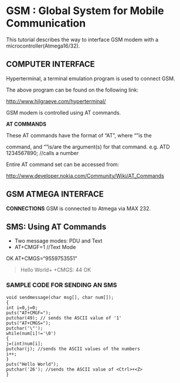 # GSM : Global System for Mobile Communication
This tutorial describes the way to interface GSM modem with a
microcontroller(Atmega16/32).
## COMPUTER INTERFACE
Hyperterminal, a terminal emulation program is used to connect GSM.

The above program can be found on the following link:

http://www.hilgraeve.com/hyperterminal/

GSM modem is controlled using AT commands.

__AT COMMANDS__

These AT commands have the format of “AT<x><n>”, where “<x>”is the
  
command, and “<n>”is/are the argument(s) for that command.
e.g.
ATD 1234567890; //calls a number

Entire AT command set can be accessed from:

http://www.developer.nokia.com/Community/Wiki/AT_Commands

## GSM ATMEGA INTERFACE
 __CONNECTIONS__
GSM is connected to Atmega via MAX 232.




## SMS: Using AT Commands
- Two message modes: PDU and Text
- AT+CMGF=1 //Text Mode

OK
AT+CMGS=“9559753551"
>Hello World<Ctrl>+<Z>
+CMGS: 44
OK


### SAMPLE CODE FOR SENDING AN SMS
```
void sendmessage(char msg[], char num[]);
{
int i=0,j=0;
puts("AT+CMGF=");
putchar(49); // sends the ASCII value of '1'
puts("AT+CMGS=");
putchar('\"');
while(num[i]!='\0')
{
j=(int)num[i];
putchar(j); //sends the ASCII values of the numbers
i++;
}
puts("Hello World");
putchar('26'); //sends the ASCII value of <Ctrl>+<Z>
}
```
